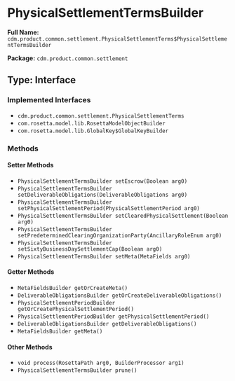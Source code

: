 # PhysicalSettlementTermsBuilder

**Full Name:** `cdm.product.common.settlement.PhysicalSettlementTerms$PhysicalSettlementTermsBuilder`

**Package:** `cdm.product.common.settlement`

## Type: Interface

### Implemented Interfaces

- `cdm.product.common.settlement.PhysicalSettlementTerms`
- `com.rosetta.model.lib.RosettaModelObjectBuilder`
- `com.rosetta.model.lib.GlobalKey$GlobalKeyBuilder`

### Methods

#### Setter Methods

- `PhysicalSettlementTermsBuilder setEscrow(Boolean arg0)`
- `PhysicalSettlementTermsBuilder setDeliverableObligations(DeliverableObligations arg0)`
- `PhysicalSettlementTermsBuilder setPhysicalSettlementPeriod(PhysicalSettlementPeriod arg0)`
- `PhysicalSettlementTermsBuilder setClearedPhysicalSettlement(Boolean arg0)`
- `PhysicalSettlementTermsBuilder setPredeterminedClearingOrganizationParty(AncillaryRoleEnum arg0)`
- `PhysicalSettlementTermsBuilder setSixtyBusinessDaySettlementCap(Boolean arg0)`
- `PhysicalSettlementTermsBuilder setMeta(MetaFields arg0)`

#### Getter Methods

- `MetaFieldsBuilder getOrCreateMeta()`
- `DeliverableObligationsBuilder getOrCreateDeliverableObligations()`
- `PhysicalSettlementPeriodBuilder getOrCreatePhysicalSettlementPeriod()`
- `PhysicalSettlementPeriodBuilder getPhysicalSettlementPeriod()`
- `DeliverableObligationsBuilder getDeliverableObligations()`
- `MetaFieldsBuilder getMeta()`

#### Other Methods

- `void process(RosettaPath arg0, BuilderProcessor arg1)`
- `PhysicalSettlementTermsBuilder prune()`

